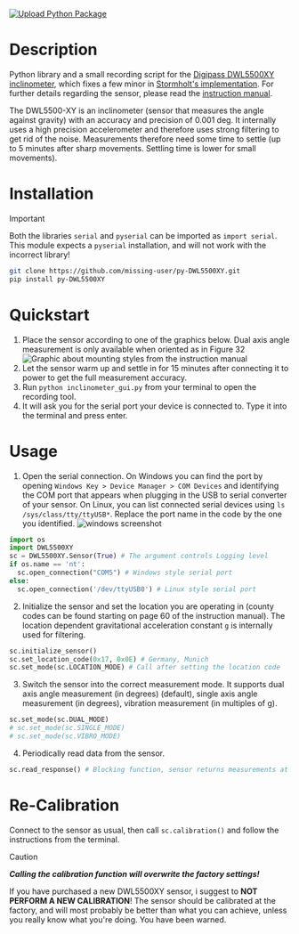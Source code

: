 [![Upload Python Package](https://github.com/missing-user/py-DWL5500XY/actions/workflows/python-publish.yml/badge.svg)](https://github.com/missing-user/py-DWL5500XY/actions/workflows/python-publish.yml)
# Description
Python library and a small recording script for the [Digipass DWL5500XY inclinometer](https://www.digipas.com/product/precision-measurement/2-axis-inclination-sensor-module/dwl-5500xy.php), which fixes a few minor in [Stormholt's implementation](https://github.com/Stormholt/DWL5500XY-Python). 
For further details regarding the sensor, please read the [instruction manual](https://www.digipas.com/documents/DWL-5x000%20Instruction%20Manual-rev.2.4.12.pdf). 

The DWL5500-XY is an inclinometer (sensor that measures the angle against gravity) with an accuracy and precision of 0.001 deg. It internally uses a high precision accelerometer and therefore uses strong filtering to get rid of the noise. Measurements therefore need some time to settle (up to 5 minutes after sharp movements. Settling time is lower for small movements).

# Installation
> [!IMPORTANT]
> Both the libraries `serial` and `pyserial` can be imported as `import serial`. This module expects a `pyserial` installation, and will not work with the incorrect library!
```sh
git clone https://github.com/missing-user/py-DWL5500XY.git
pip install py-DWL5500XY
```
# Quickstart
1. Place the sensor according to one of the graphics below. Dual axis angle measurement is only available when oriented as in Figure 32 ![Graphic about mounting styles from the instruction manual](docs/angle_measurement_modes.png)
2. Let the sensor warm up and settle in for 15 minutes after connecting it to power to get the full measurement accuracy.
3. Run `python inclinometer_gui.py` from your terminal to open the recording tool.
4. It will ask you for the serial port your device is connected to. Type it into the terminal and press enter.
# Usage
1. Open the serial connection. On Windows you can find the port by opening `Windows Key > Device Manager > COM Devices` and identifying the COM port that appears when plugging in the USB to serial converter of your sensor. On Linux, you can list connected serial devices using `ls /sys/class/tty/ttyUSB*`. Replace the port name in the code by the one you identified. ![windows screenshot](docs/Windows10USB.png)
  ```python
  import os
  import DWL5500XY
  sc = DWL5500XY.Sensor(True) # The argument controls Logging level
  if os.name == 'nt':
    sc.open_connection("COM5") # Windows style serial port
  else:
    sc.open_connection('/dev/ttyUSB0') # Linux style serial port
  ```
2. Initialize the sensor and set the location you are operating in (county codes can be found starting on page 60 of the instruction manual). The location dependent gravitational acceleration constant `g` is internally used for filtering. 
  ```python
  sc.initialize_sensor()
  sc.set_location_code(0x17, 0x0E) # Germany, Munich
  sc.set_mode(sc.LOCATION_MODE) # Call after setting the location code
  ```
3. Switch the sensor into the correct measurement mode. It supports dual axis angle measurement (in degrees) (default), single axis angle measurement (in degrees), vibration measurement (in multiples of g).
  ```python
  sc.set_mode(sc.DUAL_MODE)
  # sc.set_mode(sc.SINGLE_MODE)
  # sc.set_mode(sc.VIBRO_MODE)
  ```
4. Periodically read data from the sensor.
  ```python
  sc.read_response() # Blocking function, sensor returns measurements at a rate of 10Hz 
  ```
# Re-Calibration
Connect to the sensor as usual, then call `sc.calibration()` and follow the instructions from the terminal.
> [!CAUTION]
> ***Calling the calibration function will overwrite the factory settings!***
>
> If you have purchased a new DWL5500XY sensor, i suggest to **NOT PERFORM A NEW CALIBRATION**! The sensor should be calibrated at the factory, and will most probably be better than what you can achieve, unless you really know what you're doing. You have been warned.
